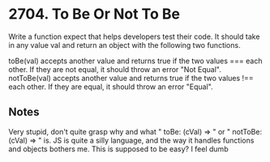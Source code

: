 # 2704. To Be Or Not To Be

Write a function expect that helps developers test their code. It should take in any value val and return an object with the following two functions.

toBe(val) accepts another value and returns true if the two values === each other. If they are not equal, it should throw an error "Not Equal".
notToBe(val) accepts another value and returns true if the two values !== each other. If they are equal, it should throw an error "Equal".

## Notes

Very stupid, don't quite grasp why and what " toBe: (cVal) => " or " notToBe: (cVal) => " is. JS is quite a silly language, and the way it handles functions and objects bothers me.
This is supposed to be easy? I feel dumb